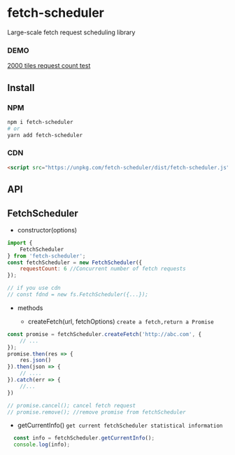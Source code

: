 # fetch-scheduler

Large-scale fetch request scheduling library

### DEMO

[2000 tiles  request  count test](https://deyihu.github.io/fetch-scheduler/test/index.html)

## Install

### NPM

```sh
npm i fetch-scheduler
# or
yarn add fetch-scheduler
```

### CDN

```html
<script src="https://unpkg.com/fetch-scheduler/dist/fetch-scheduler.js"></script>
```

## API

## FetchScheduler 

* constructor(options)

```js
import {
    FetchScheduler
} from 'fetch-scheduler';
const fetchScheduler = new FetchScheduler({
    requestCount: 6 //Concurrent number of fetch requests
});

// if you use cdn 
// const fdnd = new fs.FetchScheduler({...});
```

* methods 

  + createFetch(url, fetchOptions) `create a fetch,return a Promise`

  

```js
const promise = fetchScheduler.createFetch('http://abc.com', {
    // ...
});
promise.then(res => {
    res.json()
}).then(json => {
    // ....
}).catch(err => {
    //...
})

// promise.cancel(); cancel fetch request
// promise.remove(); //remove promise from fetchScheduler
```

  + getCurrentInfo() `get current fetchScheduler statistical information`

```js
  const info = fetchScheduler.getCurrentInfo();
  console.log(info);
```
